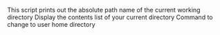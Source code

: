 This script  prints out the absolute path name of the current working directory
Display the contents list of your current directory
Command to change to user home directory
